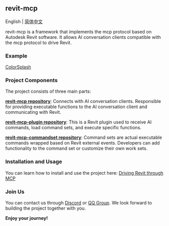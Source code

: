 ## revit-mcp

English | [简体中文](README_zh.md)

revit-mcp is a framework that implements the mcp protocol based on Autodesk Revit software. It allows AI conversation clients compatible with the mcp protocol to drive Revit.

### Example

[ColorSplash](https://www.youtube.com/watch?v=mUJGSjQHBm8)

### Project Components

The project consists of three main parts:

[**revit-mcp repository**](https://github.com/revit-mcp/revit-mcp): Connects with AI conversation clients. Responsible for providing executable functions to the AI conversation client and communicating with Revit.

[**revit-mcp-plugin repository**](https://github.com/revit-mcp/revit-mcp-plugin): This is a Revit plugin used to receive AI commands, load command sets, and execute specific functions.

[**revit-mcp-commandset repository**](https://github.com/revit-mcp/revit-mcp-commandset): Command sets are actual executable commands wrapped based on Revit external events. Developers can add functionality to the command set or customize their own work sets.

### Installation and Usage

You can learn how to install and use the project here: [Driving Revit through MCP](https://github.com/revit-mcp/revit-mcp-plugin/wiki/Driving-Revit-through-MCP)

### Join Us

You can contact us through [Discord](https://discord.gg/cGzUGurq) or [QQ Group](http://qm.qq.com/cgi-bin/qm/qr?_wv=1027&k=kLnQiFVtYBytHm7R58KFoocd3mzU_9DR&authKey=fyXDOBmXP7FMkXAWjddWZumblxKJH7ZycYyLp40At3t9%2FOfSZyVO7zyYgIROgSHF&noverify=0&group_code=792379482). We look forward to building the project together with you.

**Enjoy your journey!**

